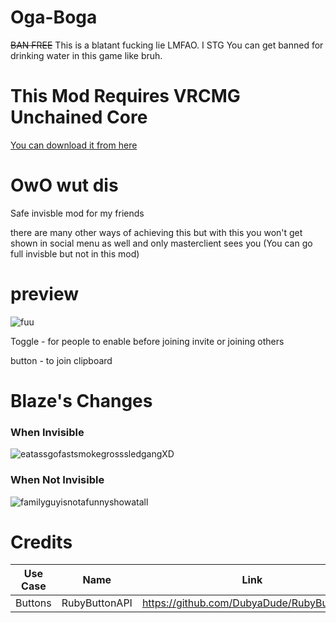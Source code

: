 # Oga-Boga
~~BAN FREE~~ 
This is a blatant fucking lie LMFAO. I STG You can get banned for drinking water in this game like bruh.


# This Mod Requires VRCMG Unchained Core
[You can download it from here](https://github.com/WTFBlaze/Unchained-Core)

# OwO wut dis
Safe invisble mod for my friends

there are many other ways of achieving this but with this you won't get shown in social menu as well and only masterclient sees you (You can go full invisble but not in this mod)

# preview

![fuu](https://i.imgur.com/kVa6eKF.png)

Toggle - for people to enable before joining invite or joining others

button - to join clipboard

# Blaze's Changes
### When Invisible
![eatassgofastsmokegrosssledgangXD](https://wtfblaze.com/uploads/png/ZCLJp.png)

### When Not Invisible
![familyguyisnotafunnyshowatall](https://wtfblaze.com/uploads/png/h8UMn.png)


# Credits
| Use Case | Name | Link | Author |
| ------ | ------ | ------ | ------ |
| Buttons | RubyButtonAPI | https://github.com/DubyaDude/RubyButtonAPI | DubyaDude |
